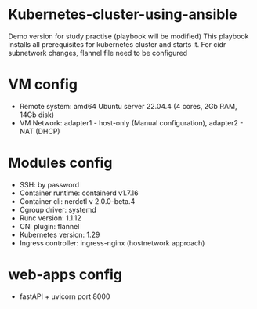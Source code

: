 # Kubernetes-cluster-using-ansible
Demo version for study practise (playbook will be modified)
This playbook installs all prerequisites for kubernetes cluster and starts it.
For cidr subnetwork changes, flannel file need to be configured

# VM config
- Remote system: amd64 Ubuntu server 22.04.4 (4 cores, 2Gb RAM, 14Gb disk)
- VM Network: adapter1 - host-only (Manual configuration), adapter2 - NAT (DHCP)

# Modules config
- SSH: by password
- Container runtime: containerd v1.7.16
- Container cli: nerdctl v 2.0.0-beta.4
- Cgroup driver: systemd
- Runc version: 1.1.12
- CNI plugin: flannel
- Kubernetes version: 1.29
- Ingress controller: ingress-nginx (hostnetwork approach)

# web-apps config
- fastAPI + uvicorn port 8000
